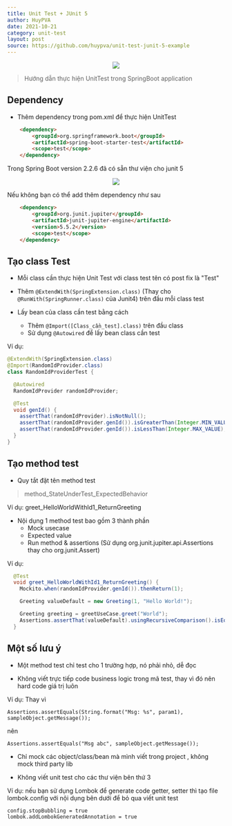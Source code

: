 ```yaml
---
title: Unit Test + JUnit 5
author: HuyPVA
date: 2021-10-21
category: unit-test
layout: post
source: https://github.com/huypva/unit-test-junit-5-example
---
```


<div align="center">
    <img src="../assets/images/junit_5.png"/>
</div>

> Hướng dẫn thực hiện UnitTest trong SpringBoot application

## Dependency

- Thêm dependency trong pom.xml để thực hiện UnitTest

```html
    <dependency>
        <groupId>org.springframework.boot</groupId>
        <artifactId>spring-boot-starter-test</artifactId>
        <scope>test</scope>
    </dependency>
```

Trong Spring Boot version 2.2.6 đã có sẵn thư viện cho junit 5

<div align="center">
    <img src="../assets/images/junit_5_libs.png"/>
</div>

Nếu không bạn có thể add thêm dependency như sau

```html
    <dependency>
        <groupId>org.junit.jupiter</groupId>
        <artifactId>junit-jupiter-engine</artifactId>
        <version>5.5.2</version>
        <scope>test</scope>
    </dependency>
```

## Tạo class Test

- Mỗi class cần thực hiện Unit Test với class test tên có post fix là "Test"

- Thêm `@ExtendWith(SpringExtension.class)` (Thay cho `@RunWith(SpringRunner.class)` của Junit4) trên đầu mỗi class test

- Lấy bean của class cần test bằng cách
    - Thêm `@Import([Class_cần_test].class)` trên đầu class
    - Sử dụng `@Autowired` để lấy bean class cần test 
    
Ví dụ:

```java
@ExtendWith(SpringExtension.class)
@Import(RandomIdProvider.class)
class RandomIdProviderTest {

  @Autowired
  RandomIdProvider randomIdProvider;

  @Test
  void genId() {
    assertThat(randomIdProvider).isNotNull();
    assertThat(randomIdProvider.genId()).isGreaterThan(Integer.MIN_VALUE);
    assertThat(randomIdProvider.genId()).isLessThan(Integer.MAX_VALUE);
  }
}
```

## Tạo method test

- Quy tắt đặt tên method test
> method_StateUnderTest_ExpectedBehavior

Ví dụ: greet_HelloWorldWithId1_ReturnGreeting

- Nội dụng 1 method test bao gồm 3 thành phần
    - Mock usecase
    - Expected value
    - Run method & assertions (Sử dụng org.junit.jupiter.api.Assertions thay cho org.junit.Assert)

Ví dụ:

```java
  @Test
  void greet_HelloWorldWithId1_ReturnGreeting() {
    Mockito.when(randomIdProvider.genId()).thenReturn(1);

    Greeting valueDefault = new Greeting(1, "Hello World!");

    Greeting greeting = greetUseCase.greet("World");
    Assertions.assertThat(valueDefault).usingRecursiveComparison().isEqualTo(greeting);
  }
```

## Một số lưu ý

- Một method test chỉ test cho 1 trường hợp, nó phải nhỏ, dễ đọc

- Không viết trực tiếp code business logic trong mã test, thay vì đó nên hard code giá trị luôn

Ví dụ: Thay vì

```
Assertions.assertEquals(String.format("Msg: %s", param1), sampleObject.getMessage());
```

nên

```
Assertions.assertEquals("Msg abc", sampleObject.getMessage());
```

- Chỉ mock các object/class/bean mà mình viết trong project , không mock third party lib

- Không viết unit test cho các thư viện bên thứ 3

Ví dụ: nếu bạn sử dụng Lombok để generate code getter, setter thì tạo file lombok.config với nội dụng bên dưới để bỏ qua viết unit test

```
config.stopBubbling = true
lombok.addLombokGeneratedAnnotation = true
```
